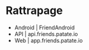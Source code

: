 # Rattrapage

 - Android | FriendAndroid
 - API | api.friends.patate.io
 - Web | app.friends.patate.io